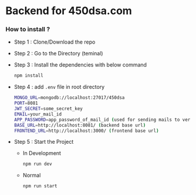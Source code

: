 # Backend for 450dsa.com

### How to install ?

- Step 1 : Clone/Download the repo

- Step 2 : Go to the Directory (teminal)

- Step 3 : Install the dependencies with below command

  ```bash
  npm install
  ```

- Step 4 : add `.env` file in root directory

  ```bash
  MONGO_URL=mongodb://localhost:27017/450dsa
  PORT=8081
  JWT_SECRET=some_secret_key
  EMAIL=your_mail_id
  APP_PASSWORD=app_password_of_mail_id (used for sending mails to verify user)
  BASE_URL=http://localhost:8081/ (backend base url)
  FRONTEND_URL=http://localhost:3000/ (frontend base url)
  ```

- Step 5 : Start the Project

  - In Development

    ```bash
    npm run dev
    ```

  - Normal

    ```bash
    npm run start
    ```

